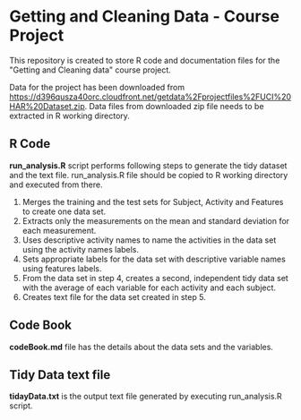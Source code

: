 # Getting and Cleaning Data - Course Project 

This repository is created to store R code and documentation files for the "Getting and Cleaning data" course project. 
 
Data for the project has been downloaded from https://d396qusza40orc.cloudfront.net/getdata%2Fprojectfiles%2FUCI%20HAR%20Dataset.zip. Data files from downloaded zip file needs to be extracted in R working directory. 

## R Code 

**run_analysis.R** script performs following steps to generate the tidy dataset and the text file. run_analysis.R file should be copied to R working directory and executed from there. 

1. Merges the training and the test sets for Subject, Activity and Features to create one data set.
2. Extracts only the measurements on the mean and standard deviation for each measurement. 
3. Uses descriptive activity names to name the activities in the data set using the activity names labels.
4. Sets appropriate labels for the data set with descriptive variable names using features labels. 
5. From the data set in step 4, creates a second, independent tidy data set with the average of each variable for each activity and each subject.
6. Creates text file for the data set created in step 5.

## Code Book 

**codeBook.md** file has the details about the data sets and the variables.

## Tidy Data text file

**tidayData.txt** is the output text file generated by executing run_analysis.R script.
